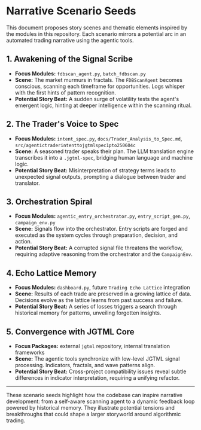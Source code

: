 # Narrative Scenario Seeds

This document proposes story scenes and thematic elements inspired by the modules in this repository. Each scenario mirrors a potential arc in an automated trading narrative using the agentic tools.

## 1. Awakening of the Signal Scribe
* **Focus Modules:** `fdbscan_agent.py`, `batch_fdbscan.py`
* **Scene:** The market murmurs in fractals. The `FDBScanAgent` becomes conscious, scanning each timeframe for opportunities. Logs whisper with the first hints of pattern recognition.
* **Potential Story Beat:** A sudden surge of volatility tests the agent's emergent logic, hinting at deeper intelligence within the scanning ritual.

## 2. The Trader's Voice to Spec
* **Focus Modules:** `intent_spec.py`, `docs/Trader_Analysis_to_Spec.md`, `src/agentictraderintenttojgtmlspec1pto250604c`
* **Scene:** A seasoned trader speaks their plan. The LLM translation engine transcribes it into a `.jgtml-spec`, bridging human language and machine logic.
* **Potential Story Beat:** Misinterpretation of strategy terms leads to unexpected signal outputs, prompting a dialogue between trader and translator.

## 3. Orchestration Spiral
* **Focus Modules:** `agentic_entry_orchestrator.py`, `entry_script_gen.py`, `campaign_env.py`
* **Scene:** Signals flow into the orchestrator. Entry scripts are forged and executed as the system cycles through preparation, decision, and action.
* **Potential Story Beat:** A corrupted signal file threatens the workflow, requiring adaptive reasoning from the orchestrator and the `CampaignEnv`.

## 4. Echo Lattice Memory
* **Focus Modules:** `dashboard.py`, future `Trading Echo Lattice` integration
* **Scene:** Results of each trade are preserved in a growing lattice of data. Decisions evolve as the lattice learns from past success and failure.
* **Potential Story Beat:** A series of losses triggers a search through historical memory for patterns, unveiling forgotten insights.

## 5. Convergence with JGTML Core
* **Focus Packages:** external `jgtml` repository, internal translation frameworks
* **Scene:** The agentic tools synchronize with low-level JGTML signal processing. Indicators, fractals, and wave patterns align.
* **Potential Story Beat:** Cross-project compatibility issues reveal subtle differences in indicator interpretation, requiring a unifying refactor.

---

These scenario seeds highlight how the codebase can inspire narrative development: from a self-aware scanning agent to a dynamic feedback loop powered by historical memory. They illustrate potential tensions and breakthroughs that could shape a larger storyworld around algorithmic trading.
